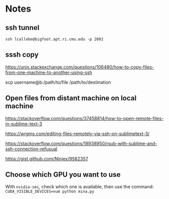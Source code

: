# Notes

## ssh tunnel
`ssh lcallebe@bigfoot.apt.ri.cmu.edu -p 2002 `

## sssh copy

https://unix.stackexchange.com/questions/106480/how-to-copy-files-from-one-machine-to-another-using-ssh

scp username@b:/path/to/file /path/to/destination

## Open files from distant machine on local machine

https://stackoverflow.com/questions/37458814/how-to-open-remote-files-in-sublime-text-3

https://wrgms.com/editing-files-remotely-via-ssh-on-sublimetext-3/

https://stackoverflow.com/questions/18938950/rsub-with-sublime-and-ssh-connection-refusual

https://gist.github.com/Ninjex/9582357

## Choose which GPU you want to use

With `nvidia-smi`, check which one is available, then use the command:
`CUDA_VISIBLE_DEVICES=num python mina.py`